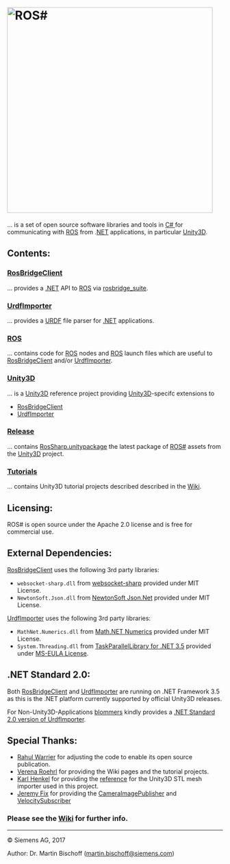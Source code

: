 # [<img src="https://github.com/siemens/ros-sharp/wiki/img/RosSharpLogo.png" width="480" alt ="ROS#"/>](https://github.com/siemens/ros-sharp) #

... is a set of open source software libraries and tools in [C\# ](https://docs.microsoft.com/de-de/dotnet/csharp/csharp) for communicating with [ROS](http://www.ros.org/) from .[NET](https://www.microsoft.com/net) applications, in particular [Unity3D](https://unity3d.com/).

## Contents: ##

### [RosBridgeClient](https://github.com/siemens/ros-sharp/tree/master/RosBridgeClient) ###
... provides a [.NET](https://www.microsoft.com/net) API to [ROS](http://www.ros.org/) via [rosbridge_suite](http://wiki.ros.org/rosbridge_suite).

### [UrdfImporter](https://github.com/siemens/ros-sharp/tree/master/UrdfImporter) ###
... provides a [URDF](http://wiki.ros.org/urdf) file parser for [.NET](https://www.microsoft.com/net) applications.

### [ROS](https://github.com/siemens/ros-sharp/tree/master/ROS) ###
... contains code for [ROS](http://wiki.ros.org/) nodes and [ROS](http://wiki.ros.org/) launch files which are useful to [RosBridgeClient](https://github.com/siemens/ros-sharp/tree/master/RosBridgeClient) and/or [UrdfImporter](https://github.com/siemens/ros-sharp/tree/master/UrdfImporter).
 
### [Unity3D](https://github.com/siemens/ros-sharp/tree/master/Unity3D) ###
... is a [Unity3D](https://unity3d.com/) reference project providing [Unity3D](https://unity3d.com/)-specifc extensions to 
* [RosBridgeClient](https://github.com/siemens/ros-sharp/tree/master/RosBridgeClient)
* [UrdfImporter](https://github.com/siemens/ros-sharp/tree/master/UrdfImporter)

### [Release](https://github.com/siemens/ros-sharp/tree/master/Release) ###
... contains [RosSharp.unitypackage](https://github.com/siemens/ros-sharp/tree/master/Release/RosSharp.unitypackage)
the latest package of [ROS#](https://github.com/siemens/ros-sharp) assets from the [Unity3D](https://github.com/siemens/ros-sharp/tree/master/Unity3D) project.

### [Tutorials](https://github.com/siemens/ros-sharp/tree/master/Tutorials) ###
... contains Unity3D tutorial projects described described in the [Wiki](https://github.com/siemens/ros-sharp/wiki).

## Licensing: ##

ROS# is open source under the Apache 2.0 license and is free for commercial use.

## External Dependencies: ##

[RosBridgeClient](https://github.com/siemens/ros-sharp/tree/master/RosBridgeClient) uses the following 3rd party libraries:
* `websocket-sharp.dll` from [websocket-sharp](https://github.com/sta/websocket-sharp) provided under MIT License.
* `NewtonSoft.Json.dll` from [NewtonSoft Json.Net](http://www.newtonsoft.com/json) provided under MIT License.

[UrdfImporter](https://github.com/siemens/ros-sharp/tree/master/UrdfImporter) uses the following 3rd party libraries:
* `MathNet.Numerics.dll` from [Math.NET Numerics](https://numerics.mathdotnet.com/) provided under MIT License.
* `System.Threading.dll` from [TaskParallelLibrary for .NET 3.5](https://www.nuget.org/packages/TaskParallelLibrary/1.0.2856) provided under [MS-EULA License](https://msdn.microsoft.com/en-us/hh295787).

## .NET Standard 2.0: ##
Both [RosBridgeClient](https://github.com/siemens/ros-sharp/tree/master/RosBridgeClient)
and [UrdfImporter](https://github.com/siemens/ros-sharp/tree/master/UrdfImporter)
are running on .NET Framework 3.5 as this is the .NET platform currently supported by official Unity3D releases.

For Non-Unity3D-Applications [blommers](https://github.com/blommers) kindly provides a
[.NET Standard 2.0 version of UrdfImporter](https://github.com/blommers/UdrfImporter).

## Special Thanks: ##

* [Rahul Warrier](https://github.com/jaguar243) for adjusting the code to enable its open source publication.
* [Verena Roehrl](https://github.com/roehrlverena) for providing the Wiki pages and the tutorial projects.
* [Karl Henkel](https://github.com/karl-) for providing the [reference](https://github.com/karl-/pb_Stl) for the Unity3D STL mesh importer used in this project.
* [Jeremy Fix](https://github.com/jeremyfix) for providing the [CameraImagePublisher](https://github.com/siemens/ros-sharp/blob/master/Unity3D/Assets/RosSharp/Scripts/CameraImagePublisher.cs) and [VelocitySubscriber](https://github.com/siemens/ros-sharp/blob/master/Unity3D/Assets/RosSharp/Scripts/VelocitySubscriber.cs)

### Please see the [Wiki](https://github.com/siemens/ros-sharp/wiki) for further info. ###

---

© Siemens AG, 2017

Author: Dr. Martin Bischoff (martin.bischoff@siemens.com)
